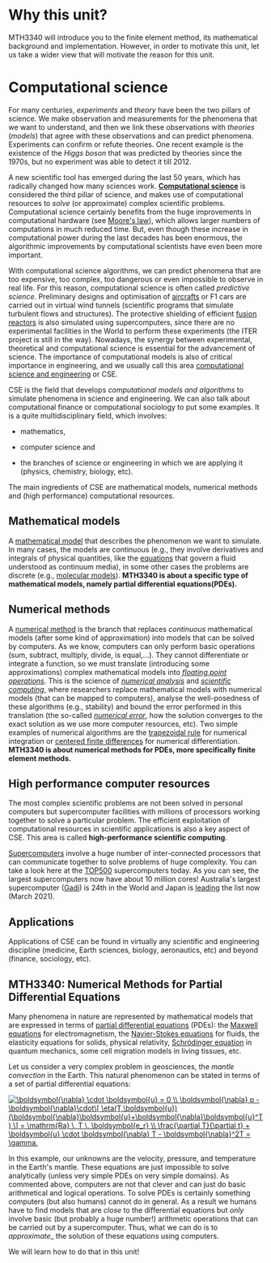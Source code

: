 # Why this unit? 

MTH3340 will introduce you to the finite element method, its mathematical background and implementation. However, in order to motivate this unit, let us take a wider view that will motivate the reason for this unit.

# Computational science

For many centuries, _experiments_ and _theory_ have been the two pillars of science. We make observation and measurements for the phenomena that we want to understand, and then we link these observations with _theories_ (_models_) that agree with these observations and can predict phenomena. Experiments can confirm or refute theories. One recent example is the existence of the _Higgs boson_ that was predicted by theories since the 1970s, but no experiment was able to detect it till 2012.

A new scientific tool has emerged during the last 50 years, which has radically changed how many sciences work. [__Computational science__](https://en.wikipedia.org/wiki/Computational_science) is considered the third pillar of science, and makes use of computational resources to _solve_ (or approximate) complex scientific problems. Computational science certainly benefits from the huge improvements in computational hardware (see [Moore's law](https://en.wikipedia.org/wiki/Moore%27s_law)), which allows larger numbers of computations in much reduced time. But, even though these increase in computational power during the last decades has been enormous, the algorithmic improvements by computational scientists have even been more important.

With computational science algorithms, we can predict phenomena that are too expensive, too complex, too dangerous or even impossible to observe in real life. For this reason, computational science is often called _predictive science_. Preliminary designs and optimisation of [aircrafts](https://www.youtube.com/watch?v=-D5N_OnZ_Tg) or F1 cars are carried out in virtual wind tunnels (scientific programs that simulate turbulent flows and structures). The protective shielding of efficient [fusion reactors](https://www.iter.org/mach/Blanket) is also simulated using supercomputers, since there are no experimental facilities in the World to perform these experiments (the ITER project is still in the way). Nowadays, the synergy between experimental, theoretical and computational science is essential for the advancement of science. The importance of computational models is also of critical importance in engineering, and we usually call this area [computational science and engineering](https://en.wikipedia.org/wiki/Computational_engineering) or CSE.

CSE is the field that develops _computational models and algorithms_ to simulate phenomena in science and engineering. We can also talk about computational finance or computational sociology to put some examples. It is a quite multidisciplinary field, which involves:

* mathematics, 

* computer science and 

* the branches of science or engineering in which we are applying it (physics, chemistry, biology, etc).

The main ingredients of CSE are mathematical models, numerical methods and (high performance) computational resources.

## Mathematical models

A [mathematical model](https://en.wikipedia.org/wiki/Mathematical_model) that describes the phenomenon we want to simulate. In many cases, the models are continuous (e.g., they involve derivatives and integrals of physical quantities, like the [equations](https://en.wikipedia.org/wiki/Navier%E2%80%93Stokes_equations) that govern a fluid understood as continuum media), in some other cases the problems are discrete (e.g., [molecular models](https://en.wikipedia.org/wiki/Molecular_model)). **MTH3340 is about a specific type of mathematical models, namely partial differential equations(PDEs).**

## Numerical methods

A [numerical method](https://en.wikipedia.org/wiki/Numerical_analysis) is the branch that replaces _continuous_ mathematical models (after some kind of approximation) into models that can be solved by computers. As we know, computers can only perform basic operations (sum, subtract, multiply, divide, is equal,...). They cannot differentiate or integrate a function, so we must translate (introducing some approximations) complex mathematical models into [_floating point operations_](https://en.wikipedia.org/wiki/Floating-point_arithmetic). This is the science of [_numerical analysis_](https://en.wikipedia.org/wiki/Numerical_analysis) and [_scientific computing_](https://en.wikipedia.org/wiki/Computer_science#Scientific_computing_and_simulation), where researchers replace mathematical models with numerical models (that can be mapped to computers), analyse the well-posedness of these algorithms (e.g., stability) and bound the error performed in this translation (the so-called [_numerical error_](https://en.wikipedia.org/wiki/Numerical_error), how the solution converges to the exact solution as we use more computer resources, etc). Two simple examples of numerical algorithms are the [trapezoidal rule](https://en.wikipedia.org/wiki/Trapezoidal_rule) for numerical integration or [centered finite differences](https://en.wikipedia.org/wiki/Finite_difference) for numerical differentiation. **MTH3340 is about numerical methods for PDEs, more specifically finite element methods.**

## High performance computer resources

The most complex scientific problems are not been solved in personal computers but supercomputer facilities with millions of processors working together to solve a particular problem. The efficient exploitation of computational resources in scientific applications is also a key aspect of CSE. This area is called __high-performance scientific computing__. 

[Supercomputers](https://en.wikipedia.org/wiki/Supercomputer) involve a huge number of inter-connected processors that can communicate together to solve problems of huge complexity. You can take a look here at the [TOP500](https://www.top500.org/) supercomputers today. As you can see, the largest supercomputers now have about 10 million cores! Australia's largest supercomputer ([Gadi](https://nci.org.au/media/gadi-installation-progress)) is 24th in the World and Japan is [leading](https://www.top500.org/system/179807/) the list now (March 2021). 

## Applications

Applications of CSE can be found in virtually any scientific and engineering discipline (medicine, Earth sciences, biology, aeronautics, etc) and beyond (finance, sociology, etc).

## MTH3340: Numerical Methods for Partial Differential Equations

Many phenomena in nature are represented by mathematical models that are expressed in terms of [partial differential equations](https://en.wikipedia.org/wiki/Partial_differential_equation) (PDEs): the [Maxwell equations](https://en.wikipedia.org/wiki/Maxwell%27s_equations) for electromagnetism, the [Navier-Stokes equations](https://en.wikipedia.org/wiki/Navier%E2%80%93Stokes_equations) for fluids, the elasticity equations for solids, physical relativity, [Schrödinger equation](https://en.wikipedia.org/wiki/Schr%C3%B6dinger_equation) in quantum mechanics, some cell migration models in living tissues, etc.


Let us consider a very complex problem in geosciences, the _mantle convection_ in the Earth. This natural phenomenon can be stated in terms of a set of partial differential equations:

<a href="https://www.codecogs.com/eqnedit.php?latex=\boldsymbol{\nabla}&space;\cdot&space;\boldsymbol{u}&space;=&space;0&space;\\&space;\boldsymbol{\nabla}&space;p&space;-&space;\boldsymbol{\nabla}\cdot\[&space;\eta(T,\boldsymbol{u})(\boldsymbol{\nabla}\boldsymbol{u}&plus;\boldsymbol{\nabla}\boldsymbol{u}^T)&space;\]&space;=&space;\mathrm{Ra}&space;\,&space;T&space;\,&space;\boldsymbol{e_r}&space;\\&space;\frac{\partial&space;T}{\partial&space;t}&space;&plus;&space;\boldsymbol{u}&space;\cdot&space;\boldsymbol{\nabla}&space;T&space;-&space;\boldsymbol{\nabla}^2T&space;=&space;\gamma." target="_blank"><img src="https://latex.codecogs.com/gif.latex?\boldsymbol{\nabla}&space;\cdot&space;\boldsymbol{u}&space;=&space;0&space;\\&space;\boldsymbol{\nabla}&space;p&space;-&space;\boldsymbol{\nabla}\cdot\[&space;\eta(T,\boldsymbol{u})(\boldsymbol{\nabla}\boldsymbol{u}&plus;\boldsymbol{\nabla}\boldsymbol{u}^T)&space;\]&space;=&space;\mathrm{Ra}&space;\,&space;T&space;\,&space;\boldsymbol{e_r}&space;\\&space;\frac{\partial&space;T}{\partial&space;t}&space;&plus;&space;\boldsymbol{u}&space;\cdot&space;\boldsymbol{\nabla}&space;T&space;-&space;\boldsymbol{\nabla}^2T&space;=&space;\gamma." title="\boldsymbol{\nabla} \cdot \boldsymbol{u} = 0 \\ \boldsymbol{\nabla} p - \boldsymbol{\nabla}\cdot\[ \eta(T,\boldsymbol{u})(\boldsymbol{\nabla}\boldsymbol{u}+\boldsymbol{\nabla}\boldsymbol{u}^T) \] = \mathrm{Ra} \, T \, \boldsymbol{e_r} \\ \frac{\partial T}{\partial t} + \boldsymbol{u} \cdot \boldsymbol{\nabla} T - \boldsymbol{\nabla}^2T = \gamma." /></a>

In this example, our unknowns are the velocity, pressure, and temperature in the Earth's mantle. These equations are just impossible to solve analytically (unless very simple PDEs on very simple domains). As commented above, computers are not that clever and can just do basic arithmetical and logical operations. To solve PDEs is certainly something computers (but also humans) cannot do in general. As a result we humans have to find models that are _close_ to the differential equations but _only_ involve basic (but probably a huge number!) arithmetic operations that can be carried out by a supercomputer. Thus, what we can do is to _approximate__ the solution of these equations using computers.

We will learn how to do that in this unit!
